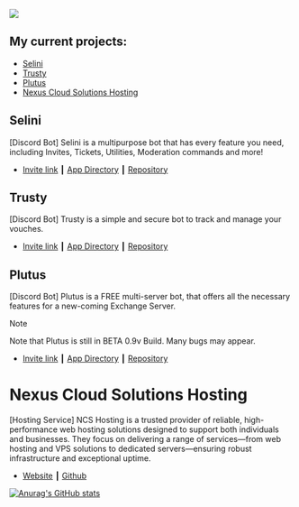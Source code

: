 <a href="https://discord.com/users/1381603265988526243"><img src="https://img.shields.io/badge/Discord-5865F2?style=for-the-badge&logo=discord&logoColor=white" /></a>
## My current projects:
- [Selini](#Selini)
- [Trusty](#Trusty)
- [Plutus](#Plutus)
- [Nexus Cloud Solutions Hosting](#Nexus-Cloud-Solutions-Hosting)

## Selini
[Discord Bot] Selini is a multipurpose bot that has every feature you need, including Invites, Tickets, Utilities, Moderation commands and more!
- [Invite link](https://discord.com/oauth2/authorize?client_id=821273904344989736&permissions=8&integration_type=0&scope=bot+applications.commands) ┃ [App Directory](https://discord.com/discovery/applications/821273904344989736) ┃ [Repository](https://github.com/DvRkW0lF/Selini-Discord-Bot)

## Trusty
[Discord Bot] Trusty is a simple and secure bot to track and manage your vouches.
- [Invite link](https://discord.com/oauth2/authorize?client_id=1383928898881982565&permissions=2184461155526&integration_type=0&scope=bot+applications.commands) ┃ [App Directory](https://discord.com/discovery/applications/1383928898881982565) ┃ [Repository](https://github.com/DvRkW0lF/Trusty-Discord-Bot)

## Plutus
[Discord Bot] Plutus is a FREE multi-server bot, that offers all the necessary features for a new-coming Exchange Server.
> [!NOTE]
> Note that Plutus is still in BETA 0.9v Build. Many bugs may appear.
- [Invite link](https://discord.com/oauth2/authorize?client_id=1332787114001043468&permissions=8&integration_type=0&scope=bot+applications.commands) ┃ [App Directory](https://discord.com/discovery/applications/1332787114001043468) ┃ [Repository](https://github.com/DvRkW0lF/Plutus-Discord-Bot)

# Nexus Cloud Solutions Hosting
[Hosting Service] NCS Hosting is a trusted provider of reliable, high-performance web hosting solutions designed to support both individuals and businesses. They focus on delivering a range of services—from web hosting and VPS solutions to dedicated servers—ensuring robust infrastructure and exceptional uptime.
- [Website](https://ncshosting.org) ┃ [Github](https://github.com/NCS-Hosting)

[![Anurag's GitHub stats](https://github-readme-stats.vercel.app/api?username=DvRkW0lF&show_icons=true&theme=dark)](https://github.com/DvRkW0lF/github-readme-stats)
<!--
**DvRkW0lF/DvRkW0lF** is a ✨ _special_ ✨ repository because its `README.md` (this file) appears on your GitHub profile.

Here are some ideas to get you started:

- 🔭 I’m currently working on ...
- 🌱 I’m currently learning ...
- 👯 I’m looking to collaborate on ...
- 🤔 I’m looking for help with ...
- 💬 Ask me about ...
- 📫 How to reach me: ...
- 😄 Pronouns: ...
- ⚡ Fun fact: ...
-->
